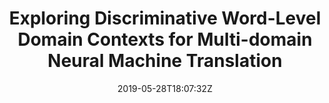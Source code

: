 ---
title: "Exploring Discriminative Word-Level Domain Contexts for Multi-domain Neural Machine Translation"
authors:
- Jinsong Su
- Jiali Zeng
- Jun Xie
- Huating Wen
- Yongjing Yin
- Yang Liu
author_notes:
- "共同一作"
- "共同一作"
- 
- 
- 
- 
date: "2019-05-28T18:07:32Z"
publishDate: "2025-05-28T18:07:32Z"
publication_types: [文本机器翻译]
publication: "**IEEE Transactions on Pattern Analysis and Machine Intelligence.** (CCF-A类)"
---